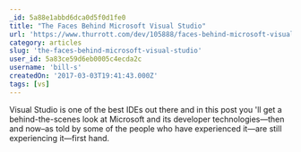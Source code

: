 ```yaml
---
_id: 5a88e1abbd6dca0d5f0d1fe0
title: "The Faces Behind Microsoft Visual Studio"
url: 'https://www.thurrott.com/dev/105888/faces-behind-microsoft-visual-studio'
category: articles
slug: 'the-faces-behind-microsoft-visual-studio'
user_id: 5a83ce59d6eb0005c4ecda2c
username: 'bill-s'
createdOn: '2017-03-03T19:41:43.000Z'
tags: [vs]
---
```


Visual Studio is one of the best IDEs out there and in this post you 'll get a behind-the-scenes look at Microsoft and its developer technologies—then and now–as told by some of the people who have experienced it—are still experiencing it—first hand.
